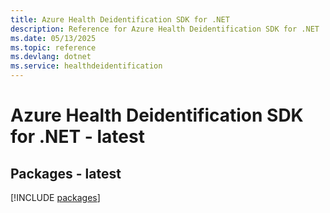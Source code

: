 ```yaml
---
title: Azure Health Deidentification SDK for .NET
description: Reference for Azure Health Deidentification SDK for .NET
ms.date: 05/13/2025
ms.topic: reference
ms.devlang: dotnet
ms.service: healthdeidentification
---
```

# Azure Health Deidentification SDK for .NET - latest
## Packages - latest
[!INCLUDE [packages](health-deidentification-index.md)]